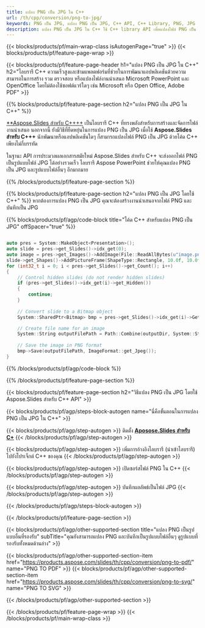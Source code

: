 ```yaml
---
title: แปลง PNG เป็น JPG ใน C++
url: /th/cpp/conversion/png-to-jpg/
keywords: PNG เป็น JPG, แปลง PNG เป็น JPG, C++ API, C++ Library, PNG, JPG
description: แปลง PNG เป็น JPG ใน C++ ใช้ C++ library API เพื่อแปลงไฟล์ PNG เป็น JPGs
---
```


{{< blocks/products/pf/main-wrap-class isAutogenPage="true" >}}
{{< blocks/products/pf/feature-page-wrap >}}

{{< blocks/products/pf/feature-page-header h1="แปลง PNG เป็น JPG ใน C++" h2="ไลบรารี C++ ความเร็วสูงและข้ามแพลตฟอร์มที่ช่วยในการพัฒนาแอปพลิเคชันด้วยความสามารถในการสร้าง รวม ตรวจสอบ หรือแปลงไฟล์งานนำเสนอ Microsoft PowerPoint และ OpenOffice โดยไม่ต้องใช้ซอฟต์แวร์ใดๆ เช่น Microsoft หรือ Open Office, Adobe PDF" >}}

{{% blocks/products/pf/feature-page-section h2="แปลง PNG เป็น JPG ใน C++" %}}

[**Aspose.Slides สำหรับ C++++](https://products.aspose.com/slides/th/cpp/) เป็นไลบรารี C++ ที่ทรงพลังสำหรับการสร้างและจัดการไฟล์งานนำเสนอ นอกจากนี้ ยังมีวิธีที่ยืดหยุ่นในการแปลง PNG เป็น JPG เมื่อใช้ **Aspose.Slides สำหรับ C+++** นักพัฒนาหรือแอปพลิเคชันใดๆ ก็สามารถแปลงไฟล์ PNG เป็น JPG ด้วยโค้ด C++ เพียงไม่กี่บรรทัด

ในฐานะ API การประมวลผลเอกสารสมัยใหม่ Aspose.Slides สำหรับ C++ จะส่งออกไฟล์ PNG เป็นรูปแบบไฟล์ JPG ได้อย่างรวดเร็ว ไลบรารี Aspose PowerPoint ช่วยให้คุณแปลง PNG เป็น JPG และรูปแบบไฟล์อื่นๆ อีกมากมาย

{{% /blocks/products/pf/feature-page-section %}}

{{% blocks/products/pf/feature-page-section  h2="แปลง PNG เป็น JPG โดยใช้ C++" %}}
หากต้องการแปลง PNG เป็น JPG คุณจะต้องสร้างงานนำเสนอจากไฟล์ PNG และบันทึกเป็น JPG

{{% blocks/products/pf/agp/code-block title="โค้ด C++ สำหรับแปลง PNG เป็น JPG" offSpacer="true" %}}

```cpp

auto pres = System::MakeObject<Presentation>();
auto slide = pres->get_Slides()->idx_get(0);
auto image = pres->get_Images()->AddImage(File::ReadAllBytes(u"image.png"));
slide->get_Shapes()->AddPictureFrame(ShapeType::Rectangle, 10.0f, 10.0f, 100.0f, 100.0f, image);
for (int32_t i = 0; i < pres->get_Slides()->get_Count(); i++)
{
    // Control hidden slides (do not render hidden slides)
    if (pres->get_Slides()->idx_get(i)->get_Hidden())
    {
        continue;
    }
    
    // Convert slide to a Bitmap object
    System::SharedPtr<Bitmap> bmp = pres->get_Slides()->idx_get(i)->GetThumbnail(2.f, 2.f);

    // Create file name for an image
    System::String outputFilePath = Path::Combine(outputDir, System::String(u"Slide_") + i + u".jpg");
    
    // Save the image in PNG format
    bmp->Save(outputFilePath, ImageFormat::get_Jpeg());
}

```


{{% /blocks/products/pf/agp/code-block %}}

{{% /blocks/products/pf/feature-page-section %}}

{{< blocks/products/pf/feature-page-section  h2="วิธีแปลง PNG เป็น JPG โดยใช้ Aspose.Slides สำหรับ C++ API" >}}

{{< blocks/products/pf/agp/steps-block-autogen name="นี่คือขั้นตอนในการแปลง PNG เป็น JPG ใน C++" >}}

{{< blocks/products/pf/agp/step-autogen >}}
ติดตั้ง [**Aposose.Slides สำหรับ C+**](https://products.aspose.com/slides/th/cpp/)
{{< /blocks/products/pf/agp/step-autogen >}}

{{< blocks/products/pf/agp/step-autogen >}}
เพิ่มการอ้างอิงไลบรารี (นำเข้าไลบรารี) ไปยังโปรเจ็กต์ C++ ของคุณ
{{< /blocks/products/pf/agp/step-autogen >}}

{{< blocks/products/pf/agp/step-autogen >}}
เปิดซอร์สไฟล์ PNG ใน C++
{{< /blocks/products/pf/agp/step-autogen >}}

{{< blocks/products/pf/agp/step-autogen >}}
บันทึกผลลัพธ์เป็นไฟล์ JPG
{{< /blocks/products/pf/agp/step-autogen >}}

{{< /blocks/products/pf/agp/steps-block-autogen >}}

{{< /blocks/products/pf/feature-page-section >}}

{{< blocks/products/pf/agp/other-supported-section title="แปลง PNG เป็นรูปแบบอื่นที่รองรับ" subTitle="คุณยังสามารถแปลง PNG และบันทึกเป็นรูปแบบไฟล์อื่นๆ ดูรูปแบบที่รองรับทั้งหมดด้านล่าง" >}}

{{< blocks/products/pf/agp/other-supported-section-item href="https://products.aspose.com/slides/th/cpp/conversion/png-to-pdf/" name="PNG TO PDF" >}}
{{< blocks/products/pf/agp/other-supported-section-item href="https://products.aspose.com/slides/th/cpp/conversion/png-to-svg/" name="PNG TO SVG" >}}


{{< /blocks/products/pf/agp/other-supported-section >}}

{{< /blocks/products/pf/feature-page-wrap >}}
{{< /blocks/products/pf/main-wrap-class >}}